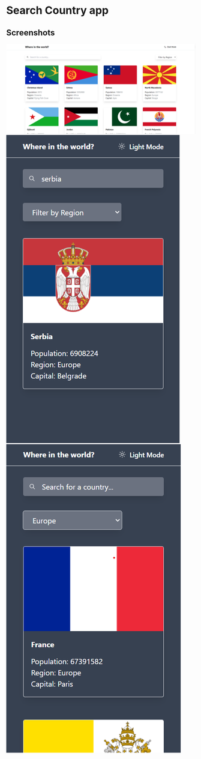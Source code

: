 # Search Country app

## Screenshots

![Alt text](image.png)
![Alt text](image-1.png)
![Alt text](image-2.png)